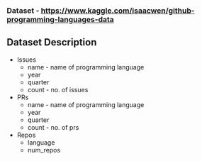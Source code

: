 ### Dataset - https://www.kaggle.com/isaacwen/github-programming-languages-data
## Dataset Description
- Issues
  - name - name of programming language
  - year
  - quarter
  - count - no. of issues
- PRs
  - name - name of programming language
  - year
  - quarter
  - count - no. of prs
- Repos
  - language
  - num_repos
